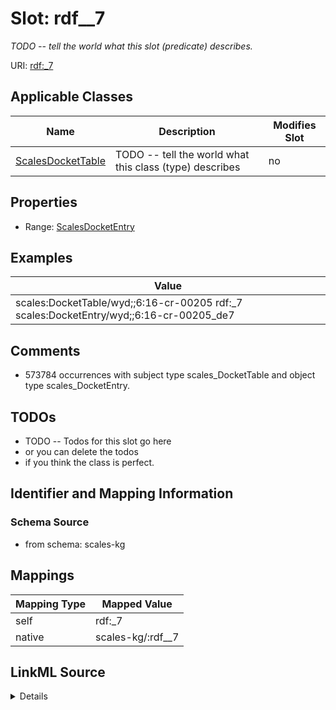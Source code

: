 

# Slot: rdf__7


_TODO -- tell the world what this slot (predicate) describes._





URI: [rdf:_7](http://www.w3.org/1999/02/22-rdf-syntax-ns#_7)



<!-- no inheritance hierarchy -->





## Applicable Classes

| Name | Description | Modifies Slot |
| --- | --- | --- |
| [ScalesDocketTable](../classes/ScalesDocketTable.md) | TODO -- tell the world what this class (type) describes |  no  |







## Properties

* Range: [ScalesDocketEntry](../classes/ScalesDocketEntry.md)






## Examples

| Value |
| --- |
| scales:DocketTable/wyd;;6:16-cr-00205 rdf:_7 scales:DocketEntry/wyd;;6:16-cr-00205_de7 |

## Comments

* 573784 occurrences with subject type scales_DocketTable and object type scales_DocketEntry.

## TODOs

* TODO -- Todos for this slot go here
* or you can delete the todos
* if you think the class is perfect.

## Identifier and Mapping Information







### Schema Source


* from schema: scales-kg




## Mappings

| Mapping Type | Mapped Value |
| ---  | ---  |
| self | rdf:_7 |
| native | scales-kg/:rdf__7 |




## LinkML Source

<details>
```yaml
name: rdf__7
description: TODO -- tell the world what this slot (predicate) describes.
todos:
- TODO -- Todos for this slot go here
- or you can delete the todos
- if you think the class is perfect.
comments:
- 573784 occurrences with subject type scales_DocketTable and object type scales_DocketEntry.
examples:
- value: scales:DocketTable/wyd;;6:16-cr-00205 rdf:_7 scales:DocketEntry/wyd;;6:16-cr-00205_de7
from_schema: scales-kg
rank: 1000
slot_uri: rdf:_7
alias: rdf__7
domain_of:
- scales_DocketTable
range: scales_DocketEntry

```
</details>